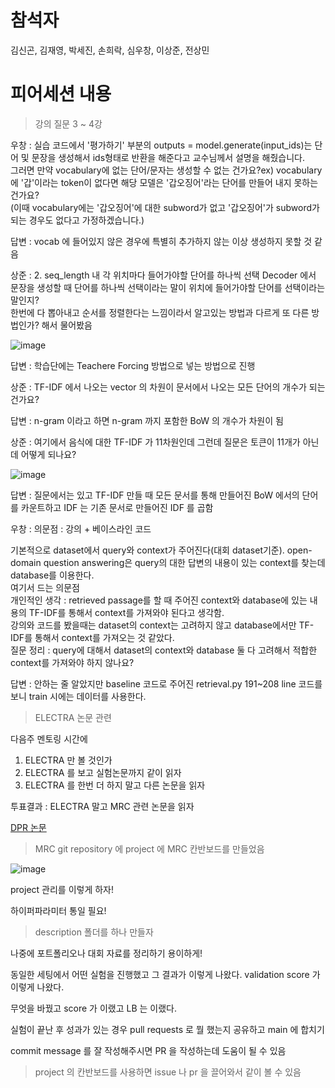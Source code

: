# 참석자
김신곤, 김재영, 박세진, 손희락, 심우창, 이상준, 전상민

# 피어세션 내용

> 강의 질문 3 ~ 4강

우창 : 실습 코드에서 '평가하기' 부분의 outputs = model.generate(input_ids)는 단어 및 문장을 생성해서 ids형태로 반환을 해준다고 교수님께서 설명을 해줬습니다.  
그러면 만약 vocabulary에 없는 단어/문자는 생성할 수 없는 건가요?ex) vocabulary에 '갑'이라는 token이 없다면 해당 모델은 '갑오징어'라는 단어를 만들어 내지 못하는 건가요?  
(이때 vocabulary에는 '갑오징어'에 대한 subword가 없고 '갑오징어'가 subword가 되는 경우도 없다고 가정하겠습니다.)  

답변 : vocab 에 들어있지 않은 경우에 특별히 추가하지 않는 이상 생성하지 못할 것 같음

상준 : 2. seq_length 내 각 위치마다 들어가야할 단어를 하나씩 선택 
Decoder 에서 문장을 생성할 때 단어를 하나씩 선택이라는 말이 위치에 들어가야할 단어를 선택이라는 말인지?  
한번에 다 뽑아내고 순서를 정렬한다는 느낌이라서 알고있는 방법과 다르게 또 다른 방법인가? 해서 물어봤음

![image](https://user-images.githubusercontent.com/52475378/137269110-7eacba62-4c55-4d76-b158-e47fa561e176.png)

답변 : 학습단에는 Teachere Forcing 방법으로 넣는 방법으로 진행

상준 : TF-IDF 에서 나오는 vector 의 차원이 문서에서 나오는 모든 단어의 개수가 되는건가요?

답변 : n-gram 이라고 하면 n-gram 까지 포함한 BoW 의 개수가 차원이 됨

상준 : 여기에서 음식에 대한 TF-IDF 가 11차원인데 그런데 질문은 토큰이 11개가 아닌데 어떻게 되나요?

![image](https://user-images.githubusercontent.com/52475378/137269729-500e5a7b-deb1-444f-9935-5a238347c5c1.png)

답변 : 질문에서는 있고 TF-IDF 만들 때 모든 문서를 통해 만들어진 BoW 에서의 단어를 카운트하고 IDF 는 기존 문서로 만들어진 IDF 를 곱함

우창 : 의문점 : 강의 + 베이스라인 코드

기본적으로 dataset에서 query와 context가 주어진다(대회 dataset기준). open-domain question answering은 query의 대한 답변의 내용이 있는 context를 찾는데 database를 이용한다.  
여기서 드는 의문점  
개인적인 생각 : retrieved passage를 할 때 주어진 context와 database에 있는 내용의 TF-IDF를 통해서 context를 가져와야 된다고 생각함.  
강의와 코드를 봤을때는 dataset의 context는 고려하지 않고 database에서만 TF-IDF를 통해서 context를 가져오는 것 같았다.  
질문 정리 : query에 대해서 dataset의 context와 database 둘 다 고려해서 적합한 context를 가져와야 하지 않나요?  

답변 : 안하는 줄 알았지만 baseline 코드로 주어진 retrieval.py 191~208 line 코드를 보니 train 시에는 데이터를 사용한다.

> ELECTRA 논문 관련 

다음주 멘토링 시간에 

1. ELECTRA 만 볼 것인가
2. ELECTRA 를 보고 실험논문까지 같이 읽자
3. ELECTRA 를 한번 더 하지 말고 다른 논문을 읽자

투표결과 : ELECTRA 말고 MRC 관련 논문을 읽자

[DPR 논문](https://arxiv.org/pdf/2004.04906.pdf)

> MRC git repository 에 project 에 MRC 칸반보드를 만들었음

![image](https://user-images.githubusercontent.com/52475378/137279508-96676087-e3cd-4817-b2a7-28da87dbdbb2.png)

project 관리를 이렇게 하자!

하이퍼파라미터 통일 필요!

> description 폴더를 하나 만들자

나중에 포트폴리오나 대회 자료를 정리하기 용이하게!

동일한 세팅에서 어떤 실험을 진행했고 그 결과가 이렇게 나왔다. validation score 가 이렇게 나왔다.

무엇을 바꿨고 score 가 이랬고 LB 는 이랬다. 

실험이 끝난 후 성과가 있는 경우 pull requests 로 뭘 했는지 공유하고 main 에 합치기

commit message 를 잘 작성해주시면 PR 을 작성하는데 도움이 될 수 있음

> project 의 칸반보드를 사용하면 issue 나 pr 을 끌어와서 같이 볼 수 있음









